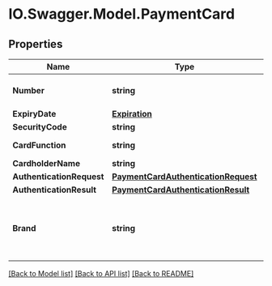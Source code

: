 # IO.Swagger.Model.PaymentCard
## Properties

Name | Type | Description | Notes
------------ | ------------- | ------------- | -------------
**Number** | **string** | Payment card number | 
**ExpiryDate** | [**Expiration**](Expiration.md) |  | [optional] 
**SecurityCode** | **string** | CVV | [optional] 
**CardFunction** | **string** |  | [optional] [default to CardFunctionEnum.CREDITEnum]
**CardholderName** | **string** |  | [optional] 
**AuthenticationRequest** | [**PaymentCardAuthenticationRequest**](PaymentCardAuthenticationRequest.md) |  | [optional] 
**AuthenticationResult** | [**PaymentCardAuthenticationResult**](PaymentCardAuthenticationResult.md) |  | [optional] 
**Brand** | **string** | Optional, required only if using dual branded card | [optional] 

[[Back to Model list]](../README.md#documentation-for-models) [[Back to API list]](../README.md#documentation-for-api-endpoints) [[Back to README]](../README.md)

